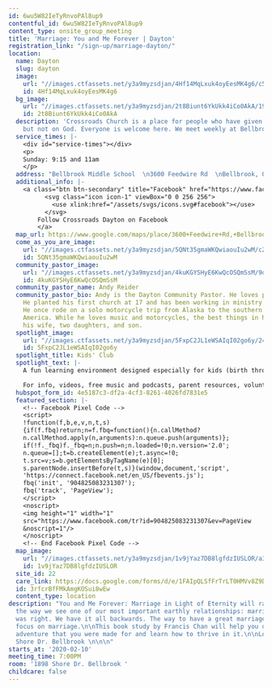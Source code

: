 ```yaml
---
id: 6wu5W82IeTyRnvoPAl8up9
contentful_id: 6wu5W82IeTyRnvoPAl8up9
content_type: onsite_group_meeting
title: 'Marriage: You and Me Forever | Dayton'
registration_link: "/sign-up/marriage-dayton/"
location:
  name: Dayton
  slug: dayton
  image:
    url: "//images.ctfassets.net/y3a9myzsdjan/4Hf14MqLxuk4oyEesMK4g6/c5bc4f3e01b163c32e4f076ce32433b7/crossroads-church-locations-dayton-new.jpg"
    id: 4Hf14MqLxuk4oyEesMK4g6
  bg_image:
    url: "//images.ctfassets.net/y3a9myzsdjan/2t8Biunt6YkUkk4iCo0AkA/19e98a2544e447d6b82452fb41a5f061/crossroads-church-dayton2-bg.jpg"
    id: 2t8Biunt6YkUkk4iCo0AkA
  description: 'Crossroads Church is a place for people who have given up on church
    but not on God. Everyone is welcome here. We meet weekly at Bellbrook Middle School. '
  service_times: |-
    <div id="service-times"></div>
    <p>
    Sunday: 9:15 and 11am
    </p>
  address: "Bellbrook Middle School  \n3600 Feedwire Rd  \nBellbrook, Ohio 45305  "
  additional_info: |-
    <a class="btn btn-secondary" title="Facebook" href="https://www.facebook.com/Crossroads-Dayton-1203146356490117/">
          <svg class="icon icon-1" viewBox="0 0 256 256">
            <use xlink:href="/assets/svgs/icons.svg#facebook"></use>
          </svg>
        Follow Crossroads Dayton on Facebook
        </a>
  map_url: https://www.google.com/maps/place/3600+Feedwire+Rd,+Bellbrook,+OH+45305/@39.6610788,-84.07405,17z/data=!3m1!4b1!4m5!3m4!1s0x884090772561659b:0x759cb909aa111d27!8m2!3d39.6610788!4d-84.0718613
  come_as_you_are_image:
    url: "//images.ctfassets.net/y3a9myzsdjan/5QNt35gmaWKQwiaouIu2wM/c284b9e2256d6a03aa1efa930235145e/crossroads-church-come-as-you-are2.jpg"
    id: 5QNt35gmaWKQwiaouIu2wM
  community_pastor_image:
    url: "//images.ctfassets.net/y3a9myzsdjan/4kuKGYSHyE6KwQcOSQmSsM/9dfd1bc623f8cc0900aaa6fa5e7fd413/crossroads-dayton-andy-reider2.jpg"
    id: 4kuKGYSHyE6KwQcOSQmSsM
  community_pastor_name: Andy Reider
  community_pastor_bio: Andy is the Dayton Community Pastor. He loves people and adventure.
    He planted his first church at 17 and has been working in ministry ever since.
    He once rode on a solo motorcycle trip from Alaska to the southern tip of South
    America. While he loves music and motorcycles, the best things in his life are
    his wife, two daughters, and son.
  spotlight_image:
    url: "//images.ctfassets.net/y3a9myzsdjan/5FxpC2JL1eWSAIqI02go6y/24ac9f9a75430bba5b73fcc48e45a136/crossroads-church-sites-kc2.jpg"
    id: 5FxpC2JL1eWSAIqI02go6y
  spotlight_title: Kids' Club
  spotlight_text: |-
    A fun learning environment designed especially for kids (birth through fifth grade). It’s free, totally secure, and don't worry-we'll let you know if your child needs you at any point during the service.

    For info, videos, free music and podcasts, parent resources, volunteer info, FAQ and contacts/directions, [check out Kids' Club](http://crossroadskidsclub.net/)
  hubspot_form_id: 4e5187c3-df2a-4cf3-8261-4026fd7831e5
  featured_section: |-
    <!-- Facebook Pixel Code -->
    <script>
    !function(f,b,e,v,n,t,s)
    {if(f.fbq)return;n=f.fbq=function(){n.callMethod?
    n.callMethod.apply(n,arguments):n.queue.push(arguments)};
    if(!f._fbq)f._fbq=n;n.push=n;n.loaded=!0;n.version='2.0';
    n.queue=[];t=b.createElement(e);t.async=!0;
    t.src=v;s=b.getElementsByTagName(e)[0];
    s.parentNode.insertBefore(t,s)}(window,document,'script',
    'https://connect.facebook.net/en_US/fbevents.js');
    fbq('init', '904825083231307');
    fbq('track', 'PageView');
    </script>
    <noscript>
    <img height="1" width="1"
    src="https://www.facebook.com/tr?id=904825083231307&ev=PageView
    &noscript=1"/>
    </noscript>
    <!-- End Facebook Pixel Code -->
  map_image:
    url: "//images.ctfassets.net/y3a9myzsdjan/1v9jYaz7DB8lgfdzIUSLOR/a3fdd853b984385adf257922ee493108/Screen_Shot_2019-11-15_at_2.36.28_PM.png"
    id: 1v9jYaz7DB8lgfdzIUSLOR
  site_id: 22
  care_link: https://docs.google.com/forms/d/e/1FAIpQLSfFrTrLT0HMVv8Z9DYdF9mYWJY1RVPboABnkv3zfeO5sIoH8Q/viewform
  id: 3rfcrBfFMkAmgKOSui8wEw
  content_type: location
description: "You and Me Forever: Marriage in Light of Eternity will radically shift
  the way we see one of our most important earthly relationships: marriage.\n\nJesus
  was right. We have it all backwards. The way to have a great marriage is to not
  focus on marriage.\n\nThis book study by Francis Chan will help you discover the
  adventure that you were made for and learn how to thrive in it.\n\nLocation: 1898
  Shore Dr. Bellbrook \n\n\n"
starts_at: '2020-02-10'
meeting_time: 7:00PM
room: '1898 Shore Dr. Bellbrook '
childcare: false
---
```



